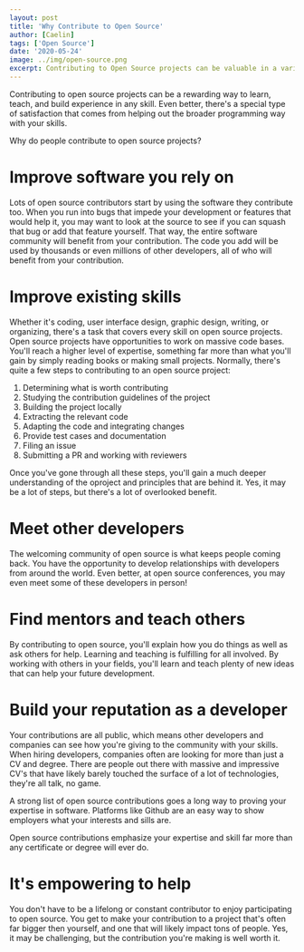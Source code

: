 ```yaml
---
layout: post
title: 'Why Contribute to Open Source'
author: [Caelin]
tags: ['Open Source']
date: '2020-05-24'
image: ../img/open-source.png
excerpt: Contributing to Open Source projects can be valuable in a variety of different ways. 
---
```

Contributing to open source projects can be a rewarding way to learn, teach, and build experience in any skill. Even better, there's a special type of satisfaction that comes from helping out the broader programming way with your skills.

Why do people contribute to open source projects?

# Improve software you rely on
Lots of open source contributors start by using the software they contribute too. When you run into bugs that impede your development or features that would help it, you may want to look at the source to see if you can squash that bug or add that feature yourself. That way, the entire software community will benefit from your contribution. The code you add will be used by thousands or even millions of other developers, all of who will benefit from your contribution. 

# Improve existing skills
Whether it's coding, user interface design, graphic design, writing, or organizing, there's a task that covers every skill on  open source projects. Open source projects have opportunities to work on massive code bases. You'll reach a higher level of expertise, something far more than what you'll gain by simply reading books or making small projects. Normally, there's quite a few steps to contributing to an open source project:
1. Determining what is worth contributing
2. Studying the contribution guidelines of the project
3. Building the project locally
4. Extracting the relevant code
5. Adapting the code and integrating changes
6. Provide test cases and documentation
7. Filing an issue
8. Submitting a PR and working with reviewers

Once you've gone through all these steps, you'll gain a much deeper understanding of the oproject and principles that are behind it. Yes, it may be a lot of steps, but there's a lot of overlooked benefit. 

# Meet other developers
The welcoming community of open source is what keeps people coming back. You have the opportunity to develop relationships with developers from around the world. Even better, at open source conferences, you may even meet some of these developers in person!

# Find mentors and teach others
By contributing to open source, you'll explain how you do things as well as ask others for help. Learning and teaching is fulfilling for all involved. By working with others in your fields, you'll learn and teach plenty of new ideas that can help your future development.

# Build your reputation as a developer

Your contributions are all public, which means other developers and companies can see how you're giving to the community with your skills. When hiring developers, companies often are looking for more than just a CV and degree. There are people out there with massive and impressive CV's that have likely barely touched the surface of a lot of technologies, they're all talk, no game.

A strong list of open source contributions goes a long way to proving your expertise in software. Platforms like Github are an easy way to show employers what your interests and sills are.

Open source contributions emphasize your expertise and skill far more than any certificate or degree will ever do. 

# It's empowering to help
You don't have to be a lifelong or constant contributor to enjoy participating to open source. You get to make your contribution to a project that's often far bigger then yourself, and one that will likely impact tons of people. Yes, it may be challenging, but the contribution you're making is well worth it. 
